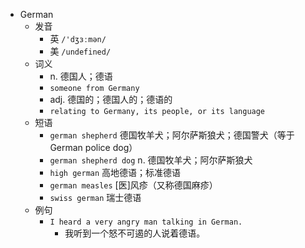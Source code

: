 - German
  - 发音
    - 英 `/'dʒɜːmən/`
    - 美 `/undefined/`
  - 词义
    - n. 德国人；德语
    - `someone from Germany`
    - adj. 德国的；德国人的；德语的
    - `relating to Germany, its people, or its language`
  - 短语
    - `german shepherd` 德国牧羊犬；阿尔萨斯狼犬；德国警犬（等于German police dog） 
    - `german shepherd dog` n. 德国牧羊犬；阿尔萨斯狼犬 
    - `high german` 高地德语；标准德语 
    - `german measles` [医]风疹（又称德国麻疹） 
    - `swiss german` 瑞士德语 
  - 例句
    - `I heard a very angry man talking in German.`
      - 我听到一个怒不可遏的人说着德语。

